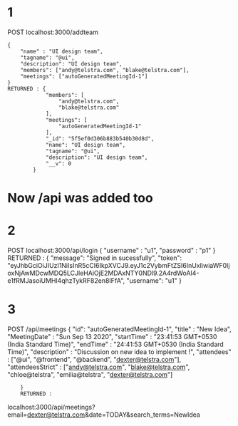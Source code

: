 # 1
POST localhost:3000/addteam

    {
        "name" : "UI design team",
        "tagname": "@ui",
        "description": "UI design team",
        "members": ["andy@telstra.com", "blake@telstra.com"],
        "meetings": ["autoGeneratedMeetingId-1"]
    }
    RETURNED : {
                "members": [
                    "andy@telstra.com",
                    "blake@telstra.com"
                ],
                "meetings": [
                    "autoGeneratedMeetingId-1"
                ],
                "_id": "5f5ef0d306b883b540b30d8d",
                "name": "UI design team",
                "tagname": "@ui",
                "description": "UI design team",
                "__v": 0
            }
# Now /api was added too

# 2
POST localhost:3000/api/login
        {
            "username" : "u1",
            "password" : "p1"
        }
        RETURNED : {
                        "message": "Signed in sucessfully",
                        "token": "eyJhbGciOiJIUzI1NiIsInR5cCI6IkpXVCJ9.eyJ1c2VybmFtZSI6InUxIiwiaWF0IjoxNjAwMDcwMDQ5LCJleHAiOjE2MDAxNTY0NDl9.2A4rdWoAI4-e1fRMJasoiUMHl4qhzTykRF82en8IFfA",
                        "username": "u1"
                    }

# 3
 POST /api/meetings
        {
            "id": "autoGeneratedMeetingId-1",
            "title" : "New Idea",
            "MeetingDate" : "Sun Sep 13 2020",
            "startTime" : "23:41:53 GMT+0530 (India Standard Time)",
            "endTime" : "24:41:53 GMT+0530 (India Standard Time)",
            "description" : "Discussion on new idea to implement !",
            "attendees" : ["@ui", "@frontend", "@backend", "dexter@telstra.com"],
            "attendeesStrict" : ["andy@telstra.com", "blake@telstra.com", "chloe@telstra", "emilia@telstra", "dexter@telstra.com"]
        
        }
        RETURNED :


localhost:3000/api/meetings?email=dexter@telstra.com&date=TODAY&search_terms=NewIdea